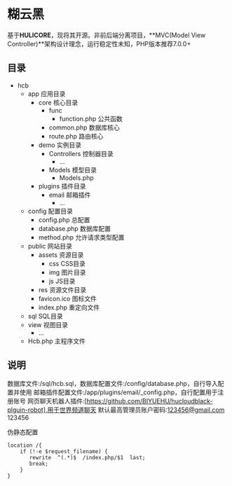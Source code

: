 # 糊云黑
基于**HULICORE**，现将其开源。非前后端分离项目，**MVC(Model View Controller)**架构设计理念，运行稳定性未知，PHP版本推荐7.0.0+
## 目录
- hcb
    - app 应用目录
        - core 核心目录
            - func
                - function.php 公共函数
            - common.php 数据库核心
            - route.php 路由核心
        - demo 实例目录
            - Controllers 控制器目录
                - ...
            - Models 模型目录
                - Models.php
        - plugins 插件目录
            - email 邮箱插件
                - ...
    - config 配置目录
        - config.php 总配置
        - database.php 数据库配置
        - method.php 允许请求类型配置
    - public 网站目录
        - assets 资源目录
            - css CSS目录
            - img 图片目录
            - js JS目录
        - res 资源文件目录
        - favicon.ico 图标文件
        - index.php 重定向文件
    - sql SQL目录
    - view 视图目录
        - ...
    - Hcb.php 主程序文件
## 说明
数据库文件:/sql/hcb.sql，数据库配置文件:/config/database.php，自行导入配置并使用
邮箱插件配置文件:/app/plugins/email/_config.php，自行配置用于注册账号
网页聊天机器人插件:[https://github.com/BIYUEHU/hucloudblack-plguin-robot],用于世界频道聊天
默认最高管理员账户密码:123456@gmail.com 123456

伪静态配置
```nginx
location /{
	if (!-e $request_filename) {
	   rewrite  ^(.*)$  /index.php/$1  last;
	   break;
	}
}
```